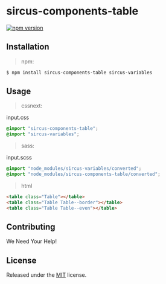 # sircus-components-table

[![npm version](https://img.shields.io/npm/v/sircus-components-table.svg?style=flat)](https://www.npmjs.com/package/sircus-components-table)

## Installation

> npm:

```bash
$ npm install sircus-components-table sircus-variables
```

## Usage

> cssnext:

input.css
```css
@import "sircus-components-table";
@import "sircus-variables";
```

> sass:

input.scss
```scss
@import "node_modules/sircus-variables/converted";
@import "node_modules/sircus-components-table/converted";
```


> html

```html
<table class="Table"></table>
<table class="Table Table--border"></table>
<table class="Table Table--even"></table>
```


## Contributing

We Need Your Help!


## License
Released under the [MIT](https://github.com/sircus/license/blob/master/LICENSE) license.
